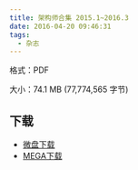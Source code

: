 ```yaml
---
title: 架构师合集 2015.1~2016.3
date: 2016-04-20 09:46:31
tags:
  - 杂志
---
```


格式：PDF

大小：74.1 MB (77,774,565 字节)

## 下载 ##

+ [微盘下载]()
+ [MEGA下载](https://mega.nz/#!SA0D1RgY!LSAuUu7BXwWs4hUUKjHgf9dG9W5lYsTX7hLRYYLSGgU)
